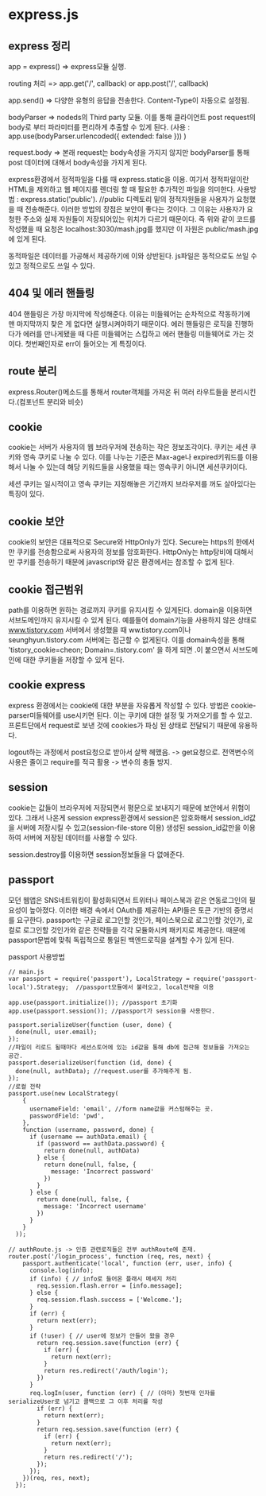 # express.js
express 정리
-----

app = express()  => express모듈 실행. 

routing 처리 => app.get('/', callback) or app.post('/', callback)

app.send() => 다양한 유형의 응답을 전송한다. Content-Type이 자동으로 설정됨.

bodyParser => nodeds의 Third party 모듈. 이를 통해 클라이언트 post request의 body로 부터 파라미터를 편리하게 추출할 수 있게 된다. (사용 : app.use(bodyParser.urlencoded({ extended: false }))  )

request.body => 본래 request는 body속성을 가지지 않지만 bodyParser를 통해 post 데이터에 대해서 body속성을 가지게 된다.

express환경에서 정적파일을 다룰 때 express.static을 이용. 여기서 정적파일이란 HTML을 제외하고 웹 페이지를 렌더링 할 때 필요한 추가적인 파일을 의미한다.
사용방법 : express.static('public'). //public 디렉토리 밑의 정적자원들을 사용자가 요청했을 때 전송해준다. 
이러한 방법의 장점은 보안이 좋다는 것이다. 그 이유는 사용자가 요청한 주소와 실제 자원들이 저장되어있는 위치가 다르기 때문이다.
즉 위와 같이 코드를 작성했을 때 요청은 localhost:3030/mash.jpg를 했지만 이 자원은 public/mash.jpg에 있게 된다. 

동적파일은 데이터를 가공해서 제공하기에 이와 상반된다. js파일은 동적으로도 쓰일 수 있고 정적으로도 쓰일 수 있다.

404 및 에러 핸들링
-----
404 핸들링은 가장 마지막에 작성해준다. 이유는 미들웨어는 순차적으로 작동하기에 맨 마지막까지 찾은 게 없다면 실행시켜야하기 때문이다.
에러 핸들링은 로직을 진행하다가 에러를 만나게됐을 때 다른 미들웨어는 스킵하고 에러 핸들링 미들웨어로 가는 것이다. 첫번째인자로 err이 들어오는 게 특징이다.


route 분리
----
express.Router()메소드를 통해서 router객체를 가져온 뒤 여러 라우트들을 분리시킨다.(컴포넌트 분리와 비슷) 

cookie 
----
cookie는 서버가 사용자의 웹 브라우저에 전송하는 작은 정보조각이다.
쿠키는 세션 쿠키와 영속 쿠키로 나눌 수 있다.
이를 나누는 기준은 Max-age나 expired키워드를 이용해서 나눌 수 있는데 해당 키워드들을 사용했을 때는 영속쿠키 아니면 세션쿠키이다.

세션 쿠키는 일시적이고 영속 쿠키는 지정해놓은 기간까지 브라우저를 꺼도 살아있다는 특징이 있다.


cookie 보안
----
cookie의 보안은 대표적으로 Secure와 HttpOnly가 있다.
Secure는 https의 한에서만 쿠키를 전송함으로써 사용자의 정보를 암호화한다.
HttpOnly는 http탕비에 대해서만 쿠키를 전송하기 때문에 javascript와 같은 환경에서는 참조할 수 없게 된다.


cookie 접근범위
----
path를 이용하면 원하는 경로까지 쿠키를 유지시킬 수 있게된다.
domain을 이용하면 서브도메인까지 유지시킬 수 있게 된다. 예를들어 domain기능을 사용하지 않은 상태로 www.tistory.com 서버에서 생성했을 때 ww.tistory.com이나 seunghyun.tistory.com 서버에는 접근할 수 없게된다. 이를 domain속성을 통해 'tistory_cookie=cheon; Domain=.tistory.com' 을 하게 되면 .이 붙으면서 서브도메인에 대한 쿠키들을 저장할 수 있게 된다.


cookie express
-----
express 환경에서는 cookie에 대한 부분을 자유롭게 작성할 수 있다. 방법은 cookie-parser미들웨어를 use시키면 된다.
이는 쿠키에 대한 설정 및 가져오기를 할 수 있고. 프론트단에서 request로 보낸 것에 cookies가 파싱 된 상태로 전달되기 때문에 유용하다.


logout하는 과정에서 post요청으로 받아서 살짝 헤맸음. -> get요청으로.
전역변수의 사용은 줄이고 require를 적극 활용 -> 변수의 충돌 방지.


session
-----
cookie는 값들이 브라우저에 저장되면서 평문으로 보내지기 때문에 보안에서 위험이 있다. 그래서 나온게 session
express환경에서 session은 암호화해서 session_id값을 서버에 저장시킬 수 있고(session-file-store 이용) 생성된 session_id값만을 이용하여 서버에 저장된 데이터를 사용할 수 있다.

session.destroy를 이용하면 session정보들을 다 없애준다.

passport
-----
모던 웹앱은 SNS네트워킹이 활성화되면서 트위터나 페이스북과 같은 연동로그인의 필요성이 높아졌다. 이러한 배경 속에서 OAuth를 제공하는 API들은 토큰 기반의 증명서를 요구한다.
passport는 구글로 로그인할 것인가, 페이스북으로 로그인할 것인가, 로컬로 로그인할 것인가와 같은 전략들을 각각 모듈화시켜 패키지로 제공한다. 때문에 passport문법에 맞춰 독립적으로 통일된 백엔드로직을 설계할 수가 있게 된다.

passport 사용방법
```
// main.js
var passport = require('passport'), LocalStrategy = require('passport-local').Strategy;  //passport모듈에서 불러오고, local전략을 이용

app.use(passport.initialize()); //passport 초기화
app.use(passport.session()); //passport가 session을 사용한다.

passport.serializeUser(function (user, done) {
  done(null, user.email);
});
//파일이 리로드 될때마다 세션스토어에 있는 id값을 통해 db에 접근해 정보들을 가져오는 공간.
passport.deserializeUser(function (id, done) {
  done(null, authData); //request.user를 추가해주게 됨. 
});
//로컬 전략
passport.use(new LocalStrategy(
    {
      usernameField: 'email', //form name값을 커스텀해주는 곳.
      passwordField: 'pwd',
    },
    function (username, password, done) {
      if (username == authData.email) {
        if (password == authData.password) {
          return done(null, authData)
        } else {
          return done(null, false, {
            message: 'Incorrect password'
          })
        }
      } else {
        return done(null, false, {
          message: 'Incorrect username'
        })
      }
    }
  ));
```
```
// authRoute.js -> 인증 관련로직들은 전부 authRoute에 존재.
router.post('/login_process', function (req, res, next) {
    passport.authenticate('local', function (err, user, info) {
      console.log(info);
      if (info) { // info로 들어온 플래시 메세지 처리
        req.session.flash.error = [info.message];
      } else {
        req.session.flash.success = ['Welcome.'];
      }
      if (err) {
        return next(err);
      }
      if (!user) { // user에 정보가 안들어 왔을 경우
        return req.session.save(function (err) {
          if (err) {
            return next(err);
          }
          return res.redirect('/auth/login');
        })
      }
      req.logIn(user, function (err) { // (아마) 첫번재 인자를 serializeUser로 넘기고 콜백으로 그 이후 처리를 작성
        if (err) {
          return next(err);
        }
        return req.session.save(function (err) {
          if (err) {
            return next(err);
          }
          return res.redirect('/');
        });
      });
    })(req, res, next);
  });

```








